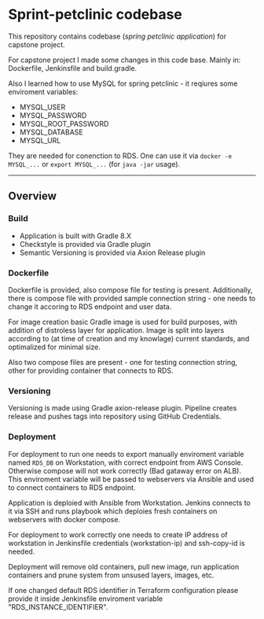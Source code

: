 # Sprint-petclinic codebase

This repository contains codebase (*spring petclinic application*) for capstone project.

For capstone project I made some changes in this code base. Mainly in: Dockerfile, Jenkinsfile and build.gradle.

Also I learned how to use MySQL for spring petclinic - it reqiures some enviroment variables:

* MYSQL_USER
* MYSQL_PASSWORD
* MYSQL_ROOT_PASSWORD
* MYSQL_DATABASE
* MYSQL_URL

They are needed for conenction to RDS. One can use it via `docker -e MYSQL_...` or `export MYSQL_...` (for `java -jar` usage).

<hr>

## Overview

### Build

* Application is built with Gradle 8.X
* Checkstyle is provided via Gradle plugin
* Semantic Versioning is provided via Axion Release plugin

### Dockerfile

Dockerfile is provided, also compose file for testing is present. Additionally, there is compose file with provided sample connection string - one needs to change it accoring to RDS endpoint and user data.

For image creation basic Gradle image is used for build purposes, with addition of distroless layer for application. Image is split into layers according to (at time of creation and my knowlage) current standards, and optimalized for minimal size.

Also two compose files are present - one for testing connection string, other for providing container that connects to RDS.

### Versioning

Versioning is made using Gradle axion-release plugin. Pipeline creates release and pushes tags into repository using GitHub Credentials.

### Deployment

For deployment to run one needs to export manually enviroment variable named `RDS_DB` on Workstation, with correct endpoint from AWS Console. Otherwise compose will not work correctly (Bad gataway error on ALB). This enviroment variable will be passed to webservers via Ansible and used to connect containers to RDS endpoint.

Application is deploied with Ansible from Workstation. Jenkins connects to it via SSH and runs playbook which deploies fresh containers on webservers with docker compose.

For deployment to work correctly one needs to create IP address of workstation in Jenkinsfile credentials (workstation-ip) and ssh-copy-id is needed.

Deployment will remove old containers, pull new image, run application containers and prune system from unsused layers, images, etc.

If one changed default RDS identifier in Terraform configuration please provide it inside Jenkinsfile enviroment variable "RDS_INSTANCE_IDENTIFIER".
